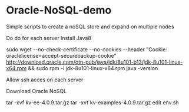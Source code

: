 # Oracle-NoSQL-demo
Simple scripts to create a noSQL store and expand on multiple nodes

Do do for each server
Install Java8

sudo wget --no-check-certificate --no-cookies --header "Cookie: oraclelicense=accept-securebackup-cookie" http://download.oracle.com/otn-pub/java/jdk/8u101-b13/jdk-8u101-linux-x64.rpm && sudo rpm -i jdk-8u101-linux-x64.rpm
java -version

Allow ssh acces on each server

Download Oracle NoSQL

tar -xvf kv-ee-4.0.9.tar.gz
tar -xvf kv-examples-4.0.9.tar.gz
edit env.sh
